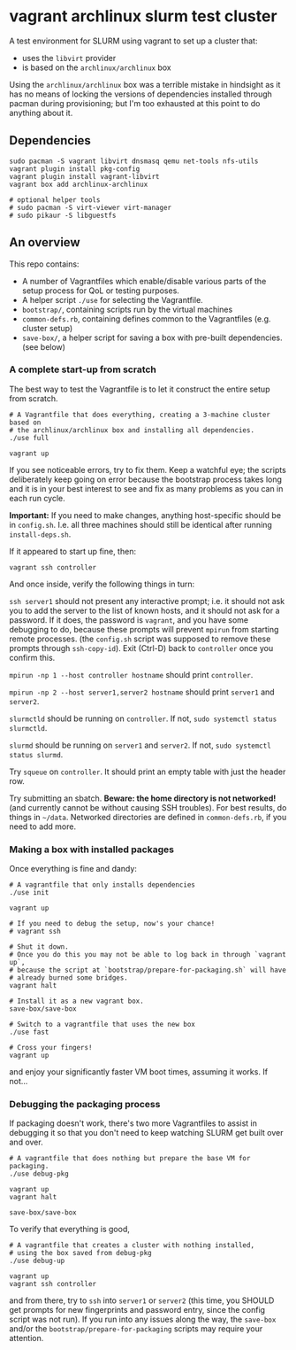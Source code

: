# vagrant archlinux slurm test cluster

A test environment for SLURM using vagrant to set up a cluster that:

* uses the `libvirt` provider
* is based on the `archlinux/archlinux` box

Using the `archlinux/archlinux` box was a terrible mistake in hindsight as it has no means of locking the versions of dependencies installed through pacman during provisioning; but I'm too exhausted at this point to do anything about it.

## Dependencies

```
sudo pacman -S vagrant libvirt dnsmasq qemu net-tools nfs-utils
vagrant plugin install pkg-config
vagrant plugin install vagrant-libvirt
vagrant box add archlinux-archlinux

# optional helper tools
# sudo pacman -S virt-viewer virt-manager
# sudo pikaur -S libguestfs
```

## An overview

This repo contains:

* A number of Vagrantfiles which enable/disable various parts of the setup process for QoL or testing purposes.
* A helper script `./use` for selecting the Vagrantfile.
* `bootstrap/`, containing scripts run by the virtual machines
* `common-defs.rb`, containing defines common to the Vagrantfiles (e.g. cluster setup)
* `save-box/`, a helper script for saving a box with pre-built dependencies. (see below)

### A complete start-up from scratch

The best way to test the Vagrantfile is to let it construct the entire setup from scratch.

```
# A Vagrantfile that does everything, creating a 3-machine cluster based on
# the archlinux/archlinux box and installing all dependencies.
./use full

vagrant up
```

If you see noticeable errors, try to fix them.  Keep a watchful eye; the scripts deliberately keep going on error because the bootstrap process takes long and it is in your best interest to see and fix as many problems as you can in each run cycle.

**Important:** If you need to make changes, anything host-specific should be in `config.sh`.  I.e. all three machines should still be identical after running `install-deps.sh`.

If it appeared to start up fine, then:

```
vagrant ssh controller
```

And once inside, verify the following things in turn:

`ssh server1` should not present any interactive prompt; i.e. it should not ask you to add the server to the list of known hosts, and it should not ask for a password. If it does, the password is `vagrant`, and you have some debugging to do, because these prompts will prevent `mpirun` from starting remote processes. (the `config.sh` script was supposed to remove these prompts through `ssh-copy-id`). Exit (Ctrl-D) back to `controller` once you confirm this.

`mpirun -np 1 --host controller hostname` should print `controller`.

`mpirun -np 2 --host server1,server2 hostname` should print `server1` and `server2`.

`slurmctld` should be running on `controller`.  If not, `sudo systemctl status slurmctld`.

`slurmd` should be running on `server1` and `server2`.  If not, `sudo systemctl status slurmd`.

Try `squeue` on `controller`.  It should print an empty table with just the header row.

Try submitting an sbatch.  **Beware: the home directory is not networked!** (and currently cannot be without causing SSH troubles).  For best results, do things in `~/data`.  Networked directories are defined in `common-defs.rb`, if you need to add more.

### Making a box with installed packages

Once everything is fine and dandy:

```
# A vagrantfile that only installs dependencies
./use init

vagrant up

# If you need to debug the setup, now's your chance!
# vagrant ssh

# Shut it down.
# Once you do this you may not be able to log back in through `vagrant up`,
# because the script at `bootstrap/prepare-for-packaging.sh` will have
# already burned some bridges.
vagrant halt

# Install it as a new vagrant box.
save-box/save-box

# Switch to a vagrantfile that uses the new box
./use fast

# Cross your fingers!
vagrant up
```

and enjoy your significantly faster VM boot times, assuming it works.  If not...

### Debugging the packaging process

If packaging doesn't work, there's two more Vagrantfiles to assist in debugging it so that you don't need to keep watching SLURM get built over and over.

```
# A vagrantfile that does nothing but prepare the base VM for packaging.
./use debug-pkg

vagrant up
vagrant halt

save-box/save-box
```

To verify that everything is good,

```
# A vagrantfile that creates a cluster with nothing installed,
# using the box saved from debug-pkg
./use debug-up

vagrant up
vagrant ssh controller
```

and from there, try to `ssh` into `server1` or `server2` (this time, you SHOULD get prompts for new fingerprints and password entry, since the config script was not run).  If you run into any issues along the way, the `save-box` and/or the `bootstrap/prepare-for-packaging` scripts may require your attention.

